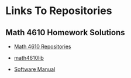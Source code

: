 # Links To Repositories

## Math 4610 Homework Solutions

* [Math 4610 Repositories](https://jaxtonw.github.io/math4610)

* [math4610lib](https://github.com/jaxtonw/math4610/tree/master/math4610lib)

* [Software Manual](https://jaxtonw.github.io/math4610/softwareManual/)
